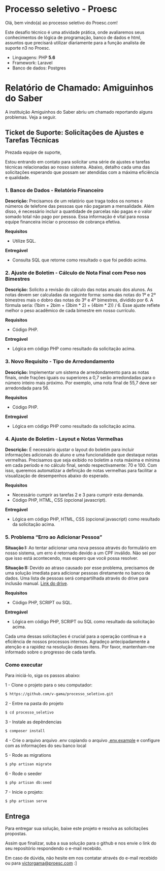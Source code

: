 # Processo seletivo - Proesc

Olá, bem vindo(a) ao processo seletivo do Proesc.com! 

Este desafio técnico é uma atividade prática, onde avaliaremos seus conhecimentos de lógica de programação, banco de dados e html, assuntos que precisará utilizar diariamente para a função analista de suporte n3 no Proesc.

- Linguagens: PHP **5.6**
- Framework: Laravel
- Banco de dados: Postgres

# Relatório de Chamado: Amiguinhos do Saber

A instituição Amiguinhos do Saber abriu um chamado reportando alguns problemas. Veja a seguir.

## Ticket de Suporte: Solicitações de Ajustes e Tarefas Técnicas

Prezada equipe de suporte,

Estou entrando em contato para solicitar uma série de ajustes e tarefas técnicas relacionadas ao nosso sistema. Abaixo, detalho cada uma das solicitações esperando que possam ser atendidas com a máxima eficiência e qualidade.

### 1. Banco de Dados - Relatório Financeiro

**Descrição:** Precisamos de um relatório que traga todos os nomes e números de telefone das pessoas que não pagaram a mensalidade. Além disso, é necessário incluir a quantidade de parcelas não pagas e o valor somado total não pago por pessoa. Essa informação é vital para nossa equipe financeira iniciar o processo de cobrança efetiva.

 **Requisitos**
- Utilize SQL.

**Entregável**
- Consulta SQL que retorne como resultado o que foi pedido acima.

### 2. Ajuste de Boletim - Cálculo de Nota Final com Peso nos Bimestres

**Descrição:** Solicito a revisão do cálculo das notas anuais dos alunos. As notas devem ser calculadas da seguinte forma: soma das notas do 1º e 2º bimestres mais o dobro das notas do 3º e 4º bimestres, dividido por 6. A fórmula seria: (1bim + 2bim + (3bim * 2) + (4bim * 2)) / 6. Esse ajuste reflete melhor o peso acadêmico de cada bimestre em nosso currículo.

 **Requisitos**
- Código PHP.

**Entregável**
- Lógica em código PHP como resultado da solicitação acima.

### 3. Novo Requisito - Tipo de Arredondamento

**Descrição:** Implementar um sistema de arredondamento para as notas finais, onde frações iguais ou superiores a 0,7 serão arredondadas para o número inteiro mais próximo. Por exemplo, uma nota final de 55,7 deve ser arredondada para 56.

 **Requisitos**
- Código PHP.

**Entregável**
- Lógica em código PHP como resultado da solicitação acima.

### 4. Ajuste de Boletim - Layout e Notas Vermelhas

**Descrição:** É necessário ajustar o layout do boletim para incluir informações adicionais do aluno e uma funcionalidade que destaque notas vermelhas. Precisamos que seja exibido no boletim a nota máxima e mínima em cada período e no cálculo final, sendo respectivamente: 70 e 100. Com isso, queremos automatizar a definição de notas vermelhas para facilitar a visualização de desempenhos abaixo do esperado.

 **Requisitos**
- Necessário cumprir as tarefas 2 e 3 para cumprir esta demanda.
- Código PHP, HTML, CSS (opcional javascript).

**Entregável**
- Lógica em código PHP, HTML, CSS (opcional javascript) como resultado da solicitação acima.

### 5. Problema “Erro ao Adicionar Pessoa”

**Situação I:** Ao tentar adicionar uma nova pessoa através do formulário em nosso sistema, um erro é retornado devido a um CPF inválido. Não sei por que isso está acontecendo, mas espero que você possa resolver.

**Situação II:** Devido ao atraso causado por esse problema, precisamos de uma solução imediata para adicionar pessoas diretamente no banco de dados. Uma lista de pessoas será compartilhada através do drive para inclusão manual. [Link do drive](https://docs.google.com/spreadsheets/d/1MB8xHwLek8PLgcOfBiyxWhk6ZplomVrSXtdtvEZjiXY/edit?usp=sharing).

 **Requisitos**
- Código PHP, SCRIPT ou SQL.

**Entregável**
- Lógica em código PHP, SCRIPT ou SQL como resultado da solicitação acima.

Cada uma dessas solicitações é crucial para a operação contínua e a eficiência de nossos processos internos. Agradeço antecipadamente a atenção e a rapidez na resolução desses itens. Por favor, mantenham-me informado sobre o progresso de cada tarefa.

### Como executar 

Para iniciá-lo, siga os passos abaixo:

1 -  Clone o projeto para o seu computador:
```bash
$ https://github.com/v-gama/processo_seletivo.git
```

2 - Entre na pasta do projeto
```bash
$ cd processo_seletivo
```
3 - Instale as depêndencias

```bash
$ composer install
```

4 - Crie o arquivo arquivo .env copiando o arquivo [.env.example](./processo_seletivo/.env.local.example.php) e configure com as informações do seu banco local

5 - Rode as migrations
```bash
$ php artisan migrate
```
6 - Rode o seeder
```bash
$ php artisan db:seed
```
7 - Inicie o projeto:
```bash
$ php artisan serve
```


## Entrega
Para entregar sua solução, baixe este projeto e resolva as solicitações propostas.

Assim que finalizar, suba a sua solução para o github e nos envie o link do seu repositório respondendo o e-mail recebido.

Em caso de dúvida, não hesite em nos contatar através do e-mail recebido ou para victorgama@proesc.com :]
